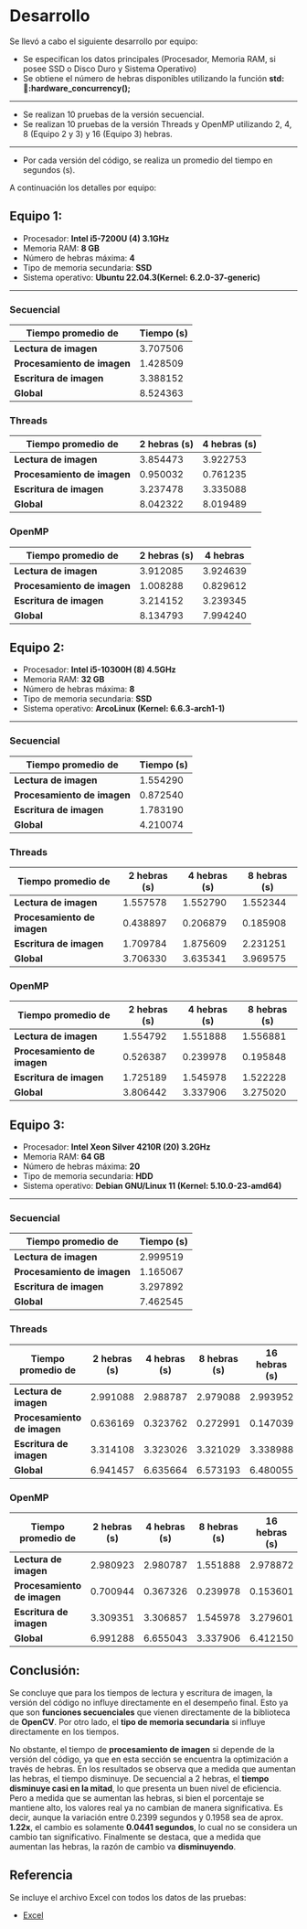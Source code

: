 # Desarrollo

Se llevó a cabo el siguiente desarrollo por equipo:

- Se especifican los datos principales (Procesador, Memoria RAM, si posee SSD o Disco Duro y Sistema Operativo)
- Se obtiene el número de hebras disponibles utilizando la función **std::thread::hardware_concurrency();**

---

- Se realizan 10 pruebas de la versión secuencial.
- Se realizan 10 pruebas de la versión Threads y OpenMP utilizando 2, 4, 8 (Equipo 2 y 3) y 16 (Equipo 3) hebras.

---

- Por cada versión del código, se realiza un promedio del tiempo en segundos (s).

A continuación los detalles por equipo:

## Equipo 1:

- Procesador: **Intel i5-7200U (4) 3.1GHz**
- Memoria RAM: **8 GB**
- Número de hebras máxima: **4**
- Tipo de memoria secundaria: **SSD**
- Sistema operativo: **Ubuntu 22.04.3(Kernel: 6.2.0-37-generic)**

---

### Secuencial

| Tiempo promedio de          | Tiempo (s) |
| --------------------------- | ---------- |
| **Lectura de imagen**       | 3.707506   |
| **Procesamiento de imagen** | 1.428509   |
| **Escritura de imagen**     | 3.388152   |
| **Global**                  | 8.524363   |

### Threads

| Tiempo promedio de          | 2 hebras (s) | 4 hebras (s) |
| --------------------------- | ------------ | ------------ |
| **Lectura de imagen**       | 3.854473     | 3.922753     |
| **Procesamiento de imagen** | 0.950032     | 0.761235     |
| **Escritura de imagen**     | 3.237478     | 3.335088     |
| **Global**                  | 8.042322     | 8.019489     |

### OpenMP

| Tiempo promedio de          | 2 hebras (s) | 4 hebras |
| --------------------------- | ------------ | -------- |
| **Lectura de imagen**       | 3.912085     | 3.924639 |
| **Procesamiento de imagen** | 1.008288     | 0.829612 |
| **Escritura de imagen**     | 3.214152     | 3.239345 |
| **Global**                  | 8.134793     | 7.994240 |

## Equipo 2:

- Procesador: **Intel i5-10300H (8) 4.5GHz**
- Memoria RAM: **32 GB**
- Número de hebras máxima: **8**
- Tipo de memoria secundaria: **SSD**
- Sistema operativo: **ArcoLinux (Kernel: 6.6.3-arch1-1)**

---

### Secuencial

| Tiempo promedio de          | Tiempo (s) |
| --------------------------- | ---------- |
| **Lectura de imagen**       | 1.554290   |
| **Procesamiento de imagen** | 0.872540   |
| **Escritura de imagen**     | 1.783190   |
| **Global**                  | 4.210074   |

### Threads

| Tiempo promedio de          | 2 hebras (s) | 4 hebras (s) | 8 hebras (s) |
| --------------------------- | ------------ | ------------ | ------------ |
| **Lectura de imagen**       | 1.557578     | 1.552790     | 1.552344     |
| **Procesamiento de imagen** | 0.438897     | 0.206879     | 0.185908     |
| **Escritura de imagen**     | 1.709784     | 1.875609     | 2.231251     |
| **Global**                  | 3.706330     | 3.635341     | 3.969575     |

### OpenMP

| Tiempo promedio de          | 2 hebras (s) | 4 hebras (s) | 8 hebras (s) |
| --------------------------- | ------------ | ------------ | ------------ |
| **Lectura de imagen**       | 1.554792     | 1.551888     | 1.556881     |
| **Procesamiento de imagen** | 0.526387     | 0.239978     | 0.195848     |
| **Escritura de imagen**     | 1.725189     | 1.545978     | 1.522228     |
| **Global**                  | 3.806442     | 3.337906     | 3.275020     |

## Equipo 3:

- Procesador: **Intel Xeon Silver 4210R (20) 3.2GHz**
- Memoria RAM: **64 GB**
- Número de hebras máxima: **20**
- Tipo de memoria secundaria: **HDD**
- Sistema operativo: **Debian GNU/Linux 11 (Kernel: 5.10.0-23-amd64)**

---

### Secuencial

| Tiempo promedio de          | Tiempo (s) |
| --------------------------- | ---------- |
| **Lectura de imagen**       | 2.999519   |
| **Procesamiento de imagen** | 1.165067   |
| **Escritura de imagen**     | 3.297892   |
| **Global**                  | 7.462545   |

### Threads

| Tiempo promedio de          | 2 hebras (s) | 4 hebras (s) | 8 hebras (s) | 16 hebras (s) |
| --------------------------- | ------------ | ------------ | ------------ | ------------- |
| **Lectura de imagen**       | 2.991088     | 2.988787     | 2.979088     | 2.993952      |
| **Procesamiento de imagen** | 0.636169     | 0.323762     | 0.272991     | 0.147039      |
| **Escritura de imagen**     | 3.314108     | 3.323026     | 3.321029     | 3.338988      |
| **Global**                  | 6.941457     | 6.635664     | 6.573193     | 6.480055      |

### OpenMP

| Tiempo promedio de          | 2 hebras (s) | 4 hebras (s) | 8 hebras (s) | 16 hebras (s) |
| --------------------------- | ------------ | ------------ | ------------ | ------------- |
| **Lectura de imagen**       | 2.980923     | 2.980787     | 1.551888     | 2.978872      |
| **Procesamiento de imagen** | 0.700944     | 0.367326     | 0.239978     | 0.153601      |
| **Escritura de imagen**     | 3.309351     | 3.306857     | 1.545978     | 3.279601      |
| **Global**                  | 6.991288     | 6.655043     | 3.337906     | 6.412150      |

## Conclusión:

Se concluye que para los tiempos de lectura y escritura de imagen, la versión del código no influye directamente en el desempeño final. Esto ya que son **funciones secuenciales** que vienen directamente de la biblioteca de **OpenCV**. Por otro lado, el **tipo de memoria secundaria** si influye directamente en los tiempos.

No obstante, el tiempo de **procesamiento de imagen** si depende de la versión del código, ya que en esta sección se encuentra la optimización a través de hebras. En los resultados se observa que a medida que aumentan las hebras, el tiempo disminuye. De secuencial a 2 hebras, el **tiempo disminuye casi en la mitad**, lo que presenta un buen nivel de eficiencia. Pero a medida que se aumentan las hebras, si bien el porcentaje se mantiene alto, los valores real ya no cambian de manera significativa. Es decir, aunque la variación entre 0.2399 segundos y 0.1958 sea de aprox. **1.22x**, el cambio es solamente **0.0441 segundos**, lo cual no se considera un cambio tan significativo. Finalmente se destaca, que a medida que aumentan las hebras, la razón de cambio va **disminuyendo**.

## Referencia

Se incluye el archivo Excel con todos los datos de las pruebas:
* [Excel](./Conclusion%20Tarea%202%20ssoo%20-%20Copy.xlsx)

